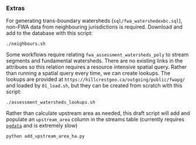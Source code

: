 ### Extras

For generating trans-boundary watersheds (`sql/fwa_watershedexbc.sql`), non-FWA data from neighbouring jurisdictions is required. Download and add to the database with this script:

    ./neighbours.sh

Some workflows require relating `fwa_assessment_watersheds_poly` to stream segments and fundamental watersheds. There are no existing links in the attribues so this relation requires a resource intensive spatial query.  Rather than running a spatial query every time, we can create lookups. The lookups are provided at `https://hillcrestgeo.ca/outgoing/public/fwapg/` and loaded by `01_load.sh`, but they can be created from scratch with this script:

    ./assessment_watersheds_lookups.sh

Rather than calculate upstream area as needed, this draft script will add and populate an `upstream_area` column in the streams table (currently requires [`pgdata`](https://github.com/smnorris/pgdata) and is extremely slow)

    python add_upstream_area_ha.py